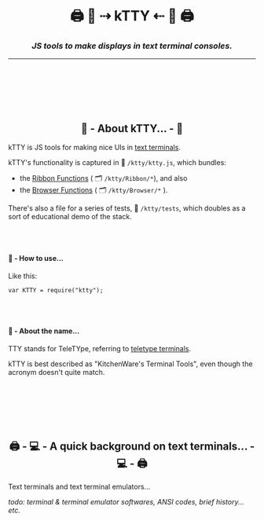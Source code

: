 <!-- Title -->
<h1 align="center">
  🖨 🐯  ⇢ kTTY ⇠  🐯 🖨
</h1>

<!--  Subtitle -->
<h3 align="center">
  <i>JS tools to make displays in text terminal consoles.</i>
</h3>

---

<br /><br /><br /><br /><br />





<h2 align="center"> 🐯  - About kTTY... - 🐯</h2>

kTTY is JS tools for making nice UIs in <a href="#text-terminals">text terminals</a>.  

kTTY's functionality is captured in 📄 `/ktty/ktty.js`,  which bundles: 
 - the <a href="https://github.com/rooftop-media/ktty/tree/main/Ribbon">Ribbon Functions</a> ( 🗂 `/ktty/Ribbon/*`), and also 
 - the <a href="https://github.com/rooftop-media/ktty/tree/main/Browser">Browser Functions</a> ( 🗂 `/ktty/Browser/*` ). 

There's also a file for a series of tests, 📄 `/ktty/tests`,
which doubles as a sort of educational demo of the stack. 

<br /><br />

<h4> 🐯  - How to use...</h4>

Like this:
```
var KTTY = require("ktty");

```


<br /><br />

<h4> 🐯  - About the name...</h4>

TTY stands for TeleTYpe, referring to [teletype terminals](https://en.wikipedia.org/wiki/Teletype_Model_33).  

kTTY is best described as "KitchenWare's Terminal Tools", 
even though the acronym doesn't quite match. 

<br /><br /><br /><br /><br />





<h2 align="center">  🖨 - 💻  - A quick background on text terminals... - 💻 - 🖨 </h2>

<p> Text terminals and text terminal emulators... </p>

<i>todo: terminal & terminal emulator softwares, ANSI codes, brief history... etc.</i>

<br /><br /><br /><br /><br />


